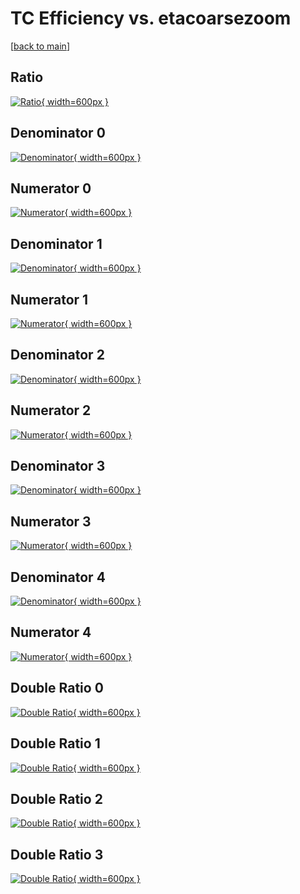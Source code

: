 # TC Efficiency vs. etacoarsezoom

[[back to main](./)]



## Ratio

[![Ratio](../mtv/var/TC_base_13_-1_eff_etacoarsezoom.png){ width=600px }](../mtv/var/TC_base_13_-1_eff_etacoarsezoom.pdf)

## Denominator 0

[![Denominator](../mtv/den/TC_base_13_-1_eff_etacoarsezoom_den0.png){ width=600px }](../mtv/den/TC_base_13_-1_eff_etacoarsezoom_den0.pdf)

## Numerator 0

[![Numerator](../mtv/num/TC_base_13_-1_eff_etacoarsezoom_num0.png){ width=600px }](../mtv/num/TC_base_13_-1_eff_etacoarsezoom_num0.pdf)

## Denominator 1

[![Denominator](../mtv/den/TC_base_13_-1_eff_etacoarsezoom_den1.png){ width=600px }](../mtv/den/TC_base_13_-1_eff_etacoarsezoom_den1.pdf)

## Numerator 1

[![Numerator](../mtv/num/TC_base_13_-1_eff_etacoarsezoom_num1.png){ width=600px }](../mtv/num/TC_base_13_-1_eff_etacoarsezoom_num1.pdf)

## Denominator 2

[![Denominator](../mtv/den/TC_base_13_-1_eff_etacoarsezoom_den2.png){ width=600px }](../mtv/den/TC_base_13_-1_eff_etacoarsezoom_den2.pdf)

## Numerator 2

[![Numerator](../mtv/num/TC_base_13_-1_eff_etacoarsezoom_num2.png){ width=600px }](../mtv/num/TC_base_13_-1_eff_etacoarsezoom_num2.pdf)

## Denominator 3

[![Denominator](../mtv/den/TC_base_13_-1_eff_etacoarsezoom_den3.png){ width=600px }](../mtv/den/TC_base_13_-1_eff_etacoarsezoom_den3.pdf)

## Numerator 3

[![Numerator](../mtv/num/TC_base_13_-1_eff_etacoarsezoom_num3.png){ width=600px }](../mtv/num/TC_base_13_-1_eff_etacoarsezoom_num3.pdf)

## Denominator 4

[![Denominator](../mtv/den/TC_base_13_-1_eff_etacoarsezoom_den4.png){ width=600px }](../mtv/den/TC_base_13_-1_eff_etacoarsezoom_den4.pdf)

## Numerator 4

[![Numerator](../mtv/num/TC_base_13_-1_eff_etacoarsezoom_num4.png){ width=600px }](../mtv/num/TC_base_13_-1_eff_etacoarsezoom_num4.pdf)

## Double Ratio 0

[![Double Ratio](../mtv/ratio/TC_base_13_-1_eff_etacoarsezoom_ratio0.png){ width=600px }](../mtv/ratio/TC_base_13_-1_eff_etacoarsezoom_ratio0.pdf)

## Double Ratio 1

[![Double Ratio](../mtv/ratio/TC_base_13_-1_eff_etacoarsezoom_ratio1.png){ width=600px }](../mtv/ratio/TC_base_13_-1_eff_etacoarsezoom_ratio1.pdf)

## Double Ratio 2

[![Double Ratio](../mtv/ratio/TC_base_13_-1_eff_etacoarsezoom_ratio2.png){ width=600px }](../mtv/ratio/TC_base_13_-1_eff_etacoarsezoom_ratio2.pdf)

## Double Ratio 3

[![Double Ratio](../mtv/ratio/TC_base_13_-1_eff_etacoarsezoom_ratio3.png){ width=600px }](../mtv/ratio/TC_base_13_-1_eff_etacoarsezoom_ratio3.pdf)

